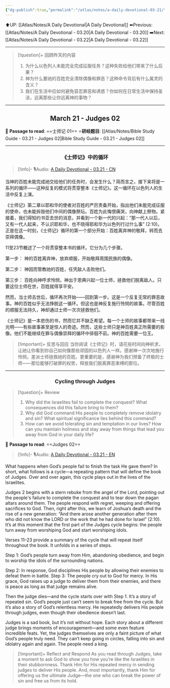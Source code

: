 ```yaml
---
{"dg-publish":true,"permalink":"/atlas/notes/a-daily-devotional-03-21/"}
---
```


 ⬆️UP: [[Atlas/Notes/A Daily Devotional\|A Daily Devotional]]
⬅️Previous: [[Atlas/Notes/A Daily Devotional - 03.20\|A Daily Devotional - 03.20]]
➡️Next: [[Atlas/Notes/A Daily Devotional - 03.22\|A Daily Devotional - 03.22]]

---

> [!question]+ 回顾昨天的内容
>  1. ⁠为什么以色列人未能完全完成征服任务？这种失败给他们带来了什么后果？
>  2. ⁠神为什么要祂的百姓完全清除偶像和罪恶？这种命令背后有什么属灵的含义？
>  3. 我们在生活中应如何避免容忍罪恶和诱惑？你如何在日常生活中保持圣洁，远离那些让你远离神的事物？



---
## <center>March 21 -  Judges 02</center>

📖 **Passage to read**: ==士师记 01==
⭐**研经题目**: [[Atlas/Notes/Bible Study Guide - 03.21 - Judges 02\|Bible Study Guide - 03.21 - Judges 02]]

---
### <center>《士师记》中的循环</center>

> [!info]- 🎙️Audio: [A Daily Devotional - 03.21 - CN]()

当神的百姓未能完成祂交给他们的任务时，会发生什么？简而言之，接下来将是一系列的循环——这种反复的模式将贯穿整本《士师记》。这一循环在以色列人的生活中反复上演。

《士师记》第二章以耶和华的使者对百姓的严厉责备开始，指出他们未能完成征服的使命，也未能拆毁他们中间的偶像祭坛。百姓为此悔恨痛哭，向神献上祭物。紧接着，我们得知约书亚去世的消息，并看到一个新一代的兴起：“那一代人以后，又有一代人起来，不认识耶和华，也不晓得耶和华为以色列行过什么事” (2:10)。正是在这一时刻，《士师记》循环的第一个部分开始：百姓离弃神的敬拜，转而去崇拜偶像。

11至23节概述了一个将贯穿整本书的循环。它分为几个步骤。

第一步： 神的百姓离弃神，放弃顺服，开始敬拜周围民族的偶像。

第二步： 神因而管教祂的百姓，任凭敌人击败他们。

第三步： 百姓向神呼求怜悯，神出于恩典兴起一位士师，拯救他们脱离敌人。只要这位士师在世，百姓就得享平安。

然而，当士师去世后，循环再次开始——回到第一步。这是一个反复无常的罪恶故事。神的百姓似乎无法挣脱这一循环。但这也是神反复施行怜悯的故事。尽管百姓的顺服无法持久，神却通过士师一次次拯救他们。

《士师记》是一本悲伤的书，然而它并不缺乏希望。每一个士师的故事都带来一线光明——有些故事甚至是惊人的奇迹。然而，这些士师只是神百姓真正所需要的影像。他们不能继续在罪与偶像崇拜的循环中徘徊不前。神的百姓需要一位王。

> [!important]+ 反思与回应
当你阅读《士师记》时，请花些时间向神祈求，让祂让你看到你自己如何像那些顽固的以色列人一样。感谢神一次次地施行怜悯，差派士师拯救祂的百姓。更重要的是，感谢神为我们预备了终极的士师——那位能够打破罪的权势，释放我们脱离罪恶束缚的那位。


---
### <center>Cycling through Judges</center>

> [!question]+ Review
> 1. ⁠Why did the Israelites fail to complete the conquest? What consequences did this failure bring to them?
> 2. Why did God command His people to completely remove idolatry and sin? What spiritual significance lies behind this command?
> 3. How can we avoid tolerating sin and temptation in our lives? How can you maintain holiness and stay away from things that lead you away from God in your daily life?

📖 **Passage to read**: ==Judges 02==

> [!info]- 🎙️Audio: [A Daily Devotional - 03.21 - EN]()  

What happens when God’s people fail to finish the task He gave them? In short, what follows is a cycle—a repeating pattern that will define the book of Judges. Over and over again, this cycle plays out in the lives of the Israelites.

Judges 2 begins with a stern rebuke from the angel of the Lord, pointing out the people's failure to complete the conquest and to tear down the pagan altars around them. The people respond with regret, weeping and offering sacrifices to God. Then, right after this, we learn of Joshua’s death and the rise of a new generation: “And there arose another generation after them who did not know the LORD or the work that he had done for Israel” (2:10). It’s at this moment that the first part of the Judges cycle begins: the people turn away from worshiping God and start worshiping idols.

Verses 11–23 provide a summary of the cycle that will repeat itself throughout the book. It unfolds in a series of steps.

Step 1: God’s people turn away from Him, abandoning obedience, and begin to worship the idols of the surrounding nations.

Step 2: In response, God disciplines His people by allowing their enemies to defeat them in battle.
Step 3: The people cry out to God for mercy. In His grace, God raises up a judge to deliver them from their enemies, and there is peace as long as that judge remains alive.

Then the judge dies—and the cycle starts over with Step 1. It’s a story of repeated sin. God’s people just can’t seem to break free from the cycle. But it’s also a story of God’s relentless mercy. He repeatedly delivers His people through judges, even though their obedience doesn’t last.

Judges is a sad book, but it’s not without hope. Each story about a different judge brings moments of encouragement—and some even feature incredible feats. Yet, the judges themselves are only a faint picture of what God’s people truly need. They can’t keep going in circles, falling into sin and idolatry again and again. The people need a king.

> [!important]+ Reflect and Respond
As you read through Judges, take a moment to ask God to show you how you’re like the Israelites in their stubbornness. Thank Him for His repeated mercy in sending judges to deliver His people. And, most importantly, thank Him for offering us the ultimate Judge—the one who can break the power of sin and free us from its hold.


































